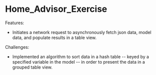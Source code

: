 # Home_Advisor_Exercise

Features:
- Initiates a network request to asynchronously fetch json data, model data, and populate results in a table view. 

Challenges:
- Implemented an algorithm to sort data in a hash table -- keyed by a specified variable in the model -- in order to present the data in a grouped table view.
